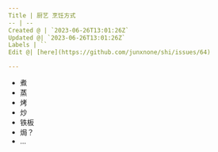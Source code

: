 ```yaml
---
Title | 厨艺 烹饪方式
-- | --
Created @ | `2023-06-26T13:01:26Z`
Updated @| `2023-06-26T13:01:26Z`
Labels | ``
Edit @| [here](https://github.com/junxnone/shi/issues/64)

---
```

- 煮
- 蒸
- 烤
- 炒
- 铁板
- 焗？
- ...
